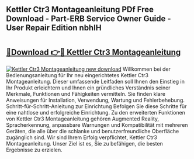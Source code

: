 ## Kettler Ctr3 Montageanleitung PDf Free Download - Part-ERB Service Owner Guide - User Repair Edition nbhlH

# <h2><a href="http://df6wsr3.blite.top/?on=Kettler+Ctr3+Montageanleitung">🔗Download 👉🔴 Kettler Ctr3 Montageanleitung</a></h2>

[![Kettler Ctr3 Montageanleitung new download](https://i.imgur.com/lujVjoI.png)](http://df6wsr3.blite.top/?on=Kettler+Ctr3+Montageanleitung)
Willkommen bei der Bedienungsanleitung für Ihr neu eingerichtetes Kettler Ctr3 Montageanleitung. Dieser umfassende Leitfaden soll Ihnen den Einstieg in Ihr Produkt erleichtern und Ihnen ein gründliches Verständnis seiner Merkmale, Funktionen und Fähigkeiten vermitteln. Sie finden klare Anweisungen für Installation, Verwendung, Wartung und Fehlerbehebung. Schritt-für-Schritt-Anleitung zur Einrichtung Befolgen Sie diese Schritte für eine nahtlose und erfolgreiche Einrichtung. Zu den erweiterten Funktionen von Kettler Ctr3 Montageanleitung gehören Augmented Reality, Spracherkennung, anpassbare Warnungen und Kompatibilität mit mehreren Geräten, die alle über die schlanke und benutzerfreundliche Oberfläche zugänglich sind. Wir sind Ihrem Erfolg verpflichtet, Kettler Ctr3 Montageanleitung. Unser Ziel ist es, Sie zu befähigen, die besten Ergebnisse zu erzielen.
